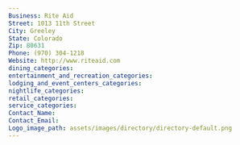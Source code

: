 ```yaml
---
Business: Rite Aid
Street: 1013 11th Street
City: Greeley
State: Colorado
Zip: 80631
Phone: (970) 304-1218
Website: http://www.riteaid.com
dining_categories: 
entertainment_and_recreation_categories: 
lodging_and_event_centers_categories: 
nightlife_categories: 
retail_categories: 
service_categories: 
Contact_Name: 
Contact_Email: 
Logo_image_path: assets/images/directory/directory-default.png
---
```

